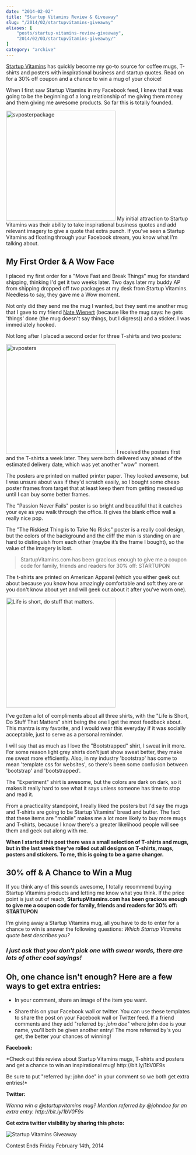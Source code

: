 ```yaml
---
date: "2014-02-02"
title: "Startup Vitamins Review & Giveaway"
slug: "/2014/02/startupvitamins-giveaway"
aliases: [
    "posts/startup-vitamins-review-giveaway",
    "2014/02/03/startupvitamins-giveaway/"
]
category: "archive"
---
```


<p class="intro">
  <a href="http://www.startupvitamins.com">Startup Vitamins</a> has quickly become my go-to source for coffee mugs, T-shirts and posters with inspirational business and startup quotes. Read on for a 30% off coupon and a chance to win a mug of your choice!
</p>

<p>When I first saw Startup Vitamins in my Facebook feed, I knew that it was going to be the beginning of a long relationship of me giving them money and them giving me awesome products. So far this is totally founded.</p>

<p><img src="http://www.startupvitamins.com/media/spots/Office_64.png" alt="svposterpackage" width="300" height="300" class="alignleft size-full wp-image-452" /> My initial attraction to Startup Vitamins was their ability to take inspirational business quotes and add relevant imagery to give a quote that extra punch. If you've seen a Startup Vitamins ad floating through your Facebook stream, you know what I'm talking about.</p>

<h2>My First Order &amp; A Wow Face</h2>

<p>I placed my first order for a "Move Fast and Break Things" mug for standard shipping, thinking I'd get it two weeks later. Two days later my buddy AP from shipping dropped off <em>two</em> packages at my desk from Startup Vitamins. Needless to say, they gave me a Wow moment.</p>

<p>Not only did they send me the mug I wanted, but they sent me another mug that I gave to my friend <a href="http://www.natewienert.com">Nate Wienert</a> (because like the mug says: he gets 'things' done (the mug doesn't say things, but I digress)) and a sticker. I was immediately hooked.</p>

<div class="group">
  Not long after I placed a second order for three T-shirts and two posters:
</div>

<p><img src="http://www.realchaseadams.com/imgs/2014/01/svposters.png" alt="svposters" width="300" height="300" class="alignright size-full wp-image-453" /> I received the posters first and the T-shirts a week later. They were both delivered way ahead of the estimated delivery date, which was yet another "wow" moment.</p>

<p>The posters are printed on matted printer paper. They looked awesome, but I was unsure about was if they'd scratch easily, so I bought some cheap poster frames from target that at least keep them from getting messed up until I can buy some better frames.</p>

<p>The "Passion Never Fails" poster is so bright and beautiful that it catches your eye as you walk through the office. It gives the blank office wall a really nice pop.</p>

<p>The "The Riskiest Thing is to Take No Risks" poster is a really cool design, but the colors of the background and the cliff the man is standing on are hard to distinguish from each other (maybe it’s the frame I bought), so the value of the imagery is lost.</p>

<blockquote>
  <p>StartupVitamins.com has been gracious enough to give me a coupon code for family, friends and readers for 30% off: STARTUPON</p>
</blockquote>

<p>The t-shirts are printed on American Apparel (which you either geek out about because you know how amazingly comfortable and soft they are or you don't know about yet and will geek out about it after you've worn one).</p>

<p><a href="http://www.startupvitamins.com/products/startup-tshirt-life-is-short"><img src="http://www.startupvitamins.com/media/products/34/tshirt.jpg" width="300" height="300" alt="Life is short, do stuff that matters." class="alignleft" /></a></p>

<p>I've gotten a lot of compliments about all three shirts, with the "Life is Short, Do Stuff That Matters" shirt being the one I get the most feedback about. This mantra is my favorite, and I would wear this everyday if it was socially acceptable, just to serve as a personal reminder.</p>

<p>I will say that as much as I love the "Bootstrapped" shirt, I sweat in it more. For some reason light grey shirts don't just show sweat better, they make me sweat more efficiently. Also, in my industry 'bootstrap' has come to mean 'template css for websites', so there's been some confusion between 'bootstrap' and 'bootstrapped'.</p>

<p>The "Experiment" shirt is awesome, but the colors are dark on dark, so it makes it really hard to see what it says unless someone has time to stop and read it.</p>

<p>From a practicality standpoint, I really liked the posters but I'd say the mugs and T-shirts are going to be Startup Vitamins' bread and butter. The fact that these items are "mobile" makes me a lot more likely to buy more mugs and T-shirts, because I know there's a greater likelihood people will see them and geek out along with me.</p>

<p><strong>When I started this post there was a small selection of T-shirts and mugs, but in the last week they’ve rolled out all designs on T-shirts, mugs, posters and stickers. To me, this is going to be a game changer.</strong></p>

<h2>30% off &amp; A Chance to Win a Mug</h2>

<p>If you think any of this sounds awesome, I totally recommend buying Startup Vitamins products and letting me know what you think. If the price point is just out of reach, <strong>StartupVitamins.com has been gracious enough to give me a coupon code for family, friends and readers for 30% off: STARTUPON</strong></p>

<p class="marker">
  I'm giving away a Startup Vitamins mug, all you have to do to enter for a chance to win is answer the following questions: <em>Which Startup Vitamins quote best describes you?</em>
</p>

<h3><em>I just ask that you don't pick one with swear words, there are lots of other cool sayings!</em></h3>

<h2>Oh, one chance isn't enough? Here are a few ways to get extra entries:</h2>

<ul>
<li><p>In your comment, share an image of the item you want.</p></li>
<li><p>Share this on your Facebook wall or twitter. You can use these templates to share the post on your Facebook wall or Twitter feed. If a friend comments and they add "referred by: <em>john doe</em>" where john doe is your name, you'll both be given another entry! The more referred by's you get, the better your chances of winning!</p></li>
</ul>

<p><strong>Facebook:</strong></p>

<p>*Check out this review about Startup Vitamins mugs, T-shirts and posters and get a chance to win an inspirational mug! http://bit.ly/1bV0F9s</p>

<p>Be sure to put "referred by: john doe" in your comment so we both get extra entries!*</p>

<p><strong>Twitter:</strong></p>

<p><em>Wanna win a @startupvitamins mug? Mention referred by @johndoe for an extra entry. http://bit.ly/1bV0F9s</em></p>

<p><strong>Get extra twitter visibility by sharing this photo:</strong></p>

<p><img src="http://www.realchaseadams.com/imgs/2014/02/twitter-sv-mug-giveaway.jpg" alt="Startup Vitamins Giveaway" /></p>

<div class="marker">
  Contest Ends Friday February 14th, 2014
</div>
